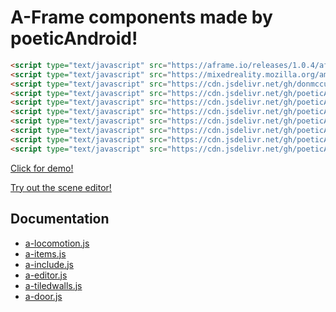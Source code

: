 # A-Frame components made by poeticAndroid!

```html
<script type="text/javascript" src="https://aframe.io/releases/1.0.4/aframe.min.js"></script>
<script type="text/javascript" src="https://mixedreality.mozilla.org/ammo.js/builds/ammo.wasm.js"></script>
<script type="text/javascript" src="https://cdn.jsdelivr.net/gh/donmccurdy/aframe-physics-system@v4.0.1/dist/aframe-physics-system.min.js"></script>
<script type="text/javascript" src="https://cdn.jsdelivr.net/gh/poeticAndroid/poetic-aframe@v0.20/components/utils.js"></script>
<script type="text/javascript" src="https://cdn.jsdelivr.net/gh/poeticAndroid/poetic-aframe@v0.20/components/a-locomotion.js"></script>
<script type="text/javascript" src="https://cdn.jsdelivr.net/gh/poeticAndroid/poetic-aframe@v0.20/components/a-items.js"></script>
<script type="text/javascript" src="https://cdn.jsdelivr.net/gh/poeticAndroid/poetic-aframe@v0.20/components/a-include.js"></script>
<script type="text/javascript" src="https://cdn.jsdelivr.net/gh/poeticAndroid/poetic-aframe@v0.20/components/a-editor.js"></script>
<script type="text/javascript" src="https://cdn.jsdelivr.net/gh/poeticAndroid/poetic-aframe@v0.20/components/a-tiledwalls.js"></script>
<script type="text/javascript" src="https://cdn.jsdelivr.net/gh/poeticAndroid/poetic-aframe@v0.20/components/a-door.js"></script>
```

[Click for demo!](https://poetic-aframe.glitch.me/)

[Try out the scene editor!](https://poetic-aframe.glitch.me/editor.html)

## Documentation

- [a-locomotion.js](https://github.com/poeticAndroid/poetic-aframe/blob/master/components/a-locomotion.md)
- [a-items.js](https://github.com/poeticAndroid/poetic-aframe/blob/master/components/a-items.md)
- [a-include.js](https://github.com/poeticAndroid/poetic-aframe/blob/master/components/a-include.md)
- [a-editor.js](https://github.com/poeticAndroid/poetic-aframe/blob/master/components/a-editor.md)
- [a-tiledwalls.js](https://github.com/poeticAndroid/poetic-aframe/blob/master/components/a-tiledwalls.md)
- [a-door.js](https://github.com/poeticAndroid/poetic-aframe/blob/master/components/a-door.md)
